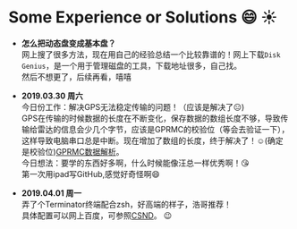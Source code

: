 # Some Experience or Solutions :smile: :sunny: 
- __怎么把动态盘变成基本盘？__   
网上搜了很多方法，现在用自己的经验总结一个比较靠谱的！网上下载`Disk Genius`，是一个用于管理磁盘的工具，下载地址很多，自己找。    
然后不想更了，后续再看，嘻嘻

- __2019.03.30 周六__    
今日份工作：解决GPS无法稳定传输的问题！（应该是解决了:expressionless:)  
GPS在传输的时候数据的长度在不断变化，保存数据的数组长度不够，导致传输给雷达的信息会少几个字节，应该是GPRMC的校验位（等会去验证一下），这样导致电脑串口总是中断。现在增加了数组的长度，终于解决了！:relaxed:(确定是校验位)[GPRMC数据解析](https://www.cnblogs.com/roger0212/p/4436744.html)。  
今日想法：要学的东西好多啊，什么时候能像汪总一样优秀啊！:kissing_heart:  
第一次用ipad写GitHub,感觉好奇怪啊:smile:
- __2019.04.01 周一__    
弄了个Terminator终端配合zsh，好高端的样子，浩哥推荐！  
具体配置可以网上百度，可参照[CSND](https://blog.csdn.net/xungjhj/article/details/69377812)。 :wink:
